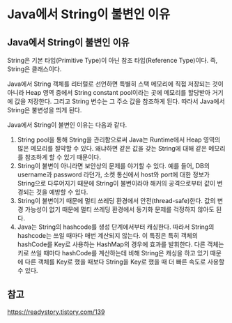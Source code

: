 # Java에서 String이 불변인 이유


## Java에서 String이 불변인 이유

String은 기본 타입(Primitive Type)이 아닌 참조 타입(Reference Type)이다. 즉, String은 클래스이다.

Java에서 String 객체를 리터럴로 선언하면 특별히 스택 메모리에 직접 저장되는 것이 아니라 Heap 영역 중에서 String constant pool이라는 곳에 메모리를 할당받아 거기에 값을 저장한다. 그리고 String 변수는 그 주소 값을 참조하게 된다. 따라서 Java에서 String은 불변성을 띄게 된다.

Java에서 String이 불변인 이유는 다음과 같다.

1. String pool을 통해 String을 관리함으로써 Java는 Runtime에서 Heap 영역의 많은 메모리를 절약할 수 있다. 왜냐하면 같은 값을 갖는 String에 대해 같은 메모리를 참조하게 할 수 있기 때문이다.
2. String이 불변이 아니라면 보안상의 문제를 야기할 수 있다. 예를 들어, DB의 username과 password 라던가, 소켓 통신에서 host와 port에 대한 정보가 String으로 다루어지기 때문에 String이 불변이라야 해커의 공격으로부터 값이 변경되는 것을 예방할 수 있다.
3. String이 불변이기 때문에 멀티 쓰레딩 환경에서 안전(thread-safe)한다. 값의 변경 가능성이 없기 때문에 멀티 쓰레딩 환경에서 동기화 문제를 걱정하지 않아도 된다.
4. Java는 String의 hashcode를 생성 단계에서부터 캐싱한다. 따라서 String의 hashcode는 쓰일 때마다 매번 계산되지 않는다. 이 특징은 특히 객체의 hashCode를 Key로 사용하는 HashMap의 경우에 효과를 발휘한다. 다른 객체는 키로 쓰일 때마다 hashCode를 계산하는데 비해 String은 캐싱을 하고 있기 때문에 다른 객체를 Key로 했을 때보다 String을 Key로 했을 때 더 빠른 속도로 사용할 수 있다.

## 참고

https://readystory.tistory.com/139


